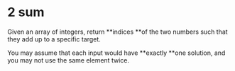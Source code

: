 # 2 sum

Given an array of integers, return **indices **of the two numbers such that they add up to a specific target.

You may assume that each input would have **exactly **one solution, and you may not use the same element twice.


